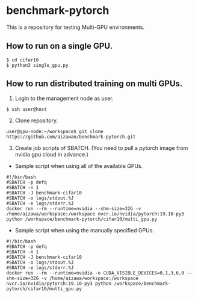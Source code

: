 # benchmark-pytorch
This is a repository for testing Multi-GPU environments.

## How to run on a single GPU.
```:bash
$ cd cifar10
$ python3 single_gpu.py
```

## How to run distributed training on multi GPUs.

1. Login to the management node as user.
```
$ ssh user@host
```

2. Clone repository.
```
user@gpu-node:~/workspace$ git clone https://github.com/aizawan/benchmark-pytorch.git
```

3. Create job scripts of SBATCH. (You need to pull a pytorch image from nvidia gpu cloud in advance.)  
  - Sample script when using all of the available GPUs.
  ```
  #!/bin/bash
  #SBATCH -p defq
  #SBATCH -n 1
  #SBATCH -J benchmark-cifar10
  #SBATCH -o logs/stdout.%J
  #SBATCH -e logs/stderr.%J
  docker run --rm --runtime=nvidia --shm-size=32G -v /home/aizawa/workspace:/workspace nvcr.io/nvidia/pytorch:19.10-py3 python /workspace/benchmark-pytorch/cifar10/multi_gpu.py
  ```

  - Sample script when using the manually specified GPUs.
  ```
  #!/bin/bash
  #SBATCH -p defq
  #SBATCH -n 1
  #SBATCH -J benchmark-cifar10
  #SBATCH -o logs/stdout.%J
  #SBATCH -e logs/stderr.%J
  docker run --rm --runtime=nvidia -e CUDA_VISIBLE_DEVICES=0,1,3,6,9 --shm-size=32G -v /home/aizawa/workspace:/workspace nvcr.io/nvidia/pytorch:19.10-py3 python /workspace/benchmark-pytorch/cifar10/multi_gpu.py
  ```
